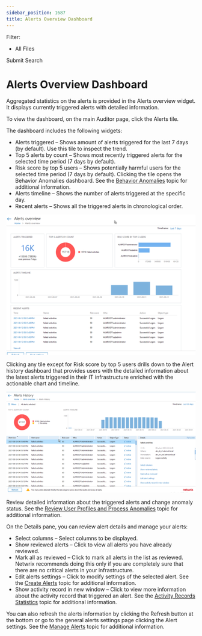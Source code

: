 ```yaml
---
sidebar_position: 1687
title: Alerts Overview Dashboard
---
```


Filter: 

* All Files

Submit Search

# Alerts Overview Dashboard

Aggregated statistics on the alerts is provided in the Alerts overview widget. It displays currently triggered alerts with detailed information.

To view the dashboard, on the main Auditor page, click the Alerts tile.

The dashboard includes the following widgets:

* Alerts triggered – Shows amount of alerts triggered for the last 7 days (by default). Use this tile to inspect the trend.
* Top 5 alerts by count – Shows most recently triggered alerts for the selected time period (7 days by default).
* Risk score by top 5 users – Shows potentially harmful users for the selected time period (7 days by default). Clicking the tile opens the Behavior Anomalies dashboard. See the [Behavior Anomalies](../BehaviorAnomalies/Overview "Behavior Anomalies") topic for additional information.
* Alerts timeline – Shows the number of alerts triggered at the specific day.
* Recent alerts – Shows all the triggered alerts in chronological order.

[![](../../../../../../static/images/Auditor_10.7/Content/Resources/Images/Auditor/HomeScreen/Alerts_Overview_thumb_0_0.png)](../../../Resources/Images/Auditor/HomeScreen/Alerts_Overview.png)

Clicking any tile except for Risk score by top 5 users drills down to the Alert history dashboard that provides users with the detailed information about the latest alerts triggered in their IT infrastructure enriched with the actionable chart and timeline.

[![](../../../../../../static/images/Auditor_10.7/Content/Resources/Images/Auditor/HomeScreen/Alerts_History_thumb_0_0.png)](../../../Resources/Images/Auditor/HomeScreen/Alerts_History.png)

Review detailed information about the triggered alerts and change anomaly status. See the [Review User Profiles and Process Anomalies](../BehaviorAnomalies/UserProfile "Review User Profiles and Process Anomalies") topic for additional information.

On the Details pane, you can review alert details and manage your alerts:

* Select columns – Select columns to be displayed.
* Show reviewed alerts – Click to view all alerts you have already reviewed.
* Mark all as reviewed – Click to mark all alerts in the list as reviewed. Netwrix recommends doing this only if you are completely sure that there are no critical alerts in your infrastructure.
* Edit alerts settings – Click to modify settings of the selected alert. See the [Create Alerts](Create "Create Alerts") topic for additional information.
* Show activity record in new window – Click to view more information about the activity record that triggered an alert. See the [Activity Records Statistics](../HealthStatus/Dashboard/ActivityRecordStatistics "Activity Records Statistics") topic for additional information.

You can also refresh the alerts information by clicking the Refresh button at the bottom or go to the general alerts settings page clicking the Alert settings. See the [Manage Alerts](Manage "Manage Alerts") topic for additional information.